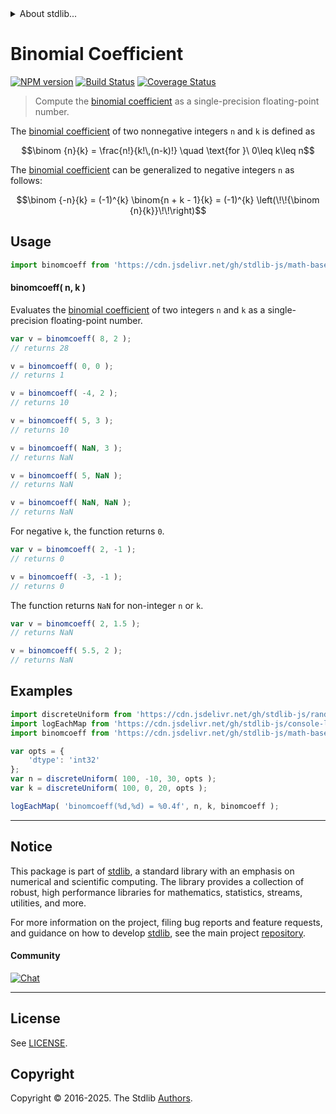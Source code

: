 <!--

@license Apache-2.0

Copyright (c) 2025 The Stdlib Authors.

Licensed under the Apache License, Version 2.0 (the "License");
you may not use this file except in compliance with the License.
You may obtain a copy of the License at

   http://www.apache.org/licenses/LICENSE-2.0

Unless required by applicable law or agreed to in writing, software
distributed under the License is distributed on an "AS IS" BASIS,
WITHOUT WARRANTIES OR CONDITIONS OF ANY KIND, either express or implied.
See the License for the specific language governing permissions and
limitations under the License.

-->


<details>
  <summary>
    About stdlib...
  </summary>
  <p>We believe in a future in which the web is a preferred environment for numerical computation. To help realize this future, we've built stdlib. stdlib is a standard library, with an emphasis on numerical and scientific computation, written in JavaScript (and C) for execution in browsers and in Node.js.</p>
  <p>The library is fully decomposable, being architected in such a way that you can swap out and mix and match APIs and functionality to cater to your exact preferences and use cases.</p>
  <p>When you use stdlib, you can be absolutely certain that you are using the most thorough, rigorous, well-written, studied, documented, tested, measured, and high-quality code out there.</p>
  <p>To join us in bringing numerical computing to the web, get started by checking us out on <a href="https://github.com/stdlib-js/stdlib">GitHub</a>, and please consider <a href="https://opencollective.com/stdlib">financially supporting stdlib</a>. We greatly appreciate your continued support!</p>
</details>

# Binomial Coefficient

[![NPM version][npm-image]][npm-url] [![Build Status][test-image]][test-url] [![Coverage Status][coverage-image]][coverage-url] <!-- [![dependencies][dependencies-image]][dependencies-url] -->

> Compute the [binomial coefficient][binomial-coefficient] as a single-precision floating-point number.

<section class="intro">

The [binomial coefficient][binomial-coefficient] of two nonnegative integers `n` and `k` is defined as

<!-- <equation class="equation" label="eq:binomial_coefficient" align="center" raw="\binom {n}{k} = \frac{n!}{k!\,(n-k)!} \quad \text{for }\ 0\leq k\leq n" alt="Factorial formula for the Binomial coefficient."> -->

```math
\binom {n}{k} = \frac{n!}{k!\,(n-k)!} \quad \text{for }\ 0\leq k\leq n
```

<!-- </equation> -->

The [binomial coefficient][binomial-coefficient] can be generalized to negative integers `n` as follows:

<!-- <equation class="equation" label="eq:binomial_coefficient_negative_integers" align="center" raw="\binom {-n}{k} = (-1)^{k} \binom{n + k - 1}{k} = (-1)^{k} \left(\!\!{\binom {n}{k}}\!\!\right)" alt="Generalization of the binomial coefficient to negative n."> -->

```math
\binom {-n}{k} = (-1)^{k} \binom{n + k - 1}{k} = (-1)^{k} \left(\!\!{\binom {n}{k}}\!\!\right)
```

<!-- </equation> -->

</section>

<!-- /.intro -->



<section class="usage">

## Usage

```javascript
import binomcoeff from 'https://cdn.jsdelivr.net/gh/stdlib-js/math-base-special-binomcoeff@deno/mod.js';
```

#### binomcoeff( n, k )

Evaluates the [binomial coefficient][binomial-coefficient] of two integers `n` and `k` as a single-precision floating-point number.

```javascript
var v = binomcoeff( 8, 2 );
// returns 28

v = binomcoeff( 0, 0 );
// returns 1

v = binomcoeff( -4, 2 );
// returns 10

v = binomcoeff( 5, 3 );
// returns 10

v = binomcoeff( NaN, 3 );
// returns NaN

v = binomcoeff( 5, NaN );
// returns NaN

v = binomcoeff( NaN, NaN );
// returns NaN
```

For negative `k`, the function returns `0`.

```javascript
var v = binomcoeff( 2, -1 );
// returns 0

v = binomcoeff( -3, -1 );
// returns 0
```

The function returns `NaN` for non-integer `n` or `k`.

```javascript
var v = binomcoeff( 2, 1.5 );
// returns NaN

v = binomcoeff( 5.5, 2 );
// returns NaN
```

</section>

<!-- /.usage -->

<section class="examples">

## Examples

<!-- eslint no-undef: "error" -->

```javascript
import discreteUniform from 'https://cdn.jsdelivr.net/gh/stdlib-js/random-array-discrete-uniform@deno/mod.js';
import logEachMap from 'https://cdn.jsdelivr.net/gh/stdlib-js/console-log-each-map@deno/mod.js';
import binomcoeff from 'https://cdn.jsdelivr.net/gh/stdlib-js/math-base-special-binomcoeff@deno/mod.js';

var opts = {
    'dtype': 'int32'
};
var n = discreteUniform( 100, -10, 30, opts );
var k = discreteUniform( 100, 0, 20, opts );

logEachMap( 'binomcoeff(%d,%d) = %0.4f', n, k, binomcoeff );
```

</section>

<!-- /.examples -->

<!-- C interface documentation. -->



<!-- Section for related `stdlib` packages. Do not manually edit this section, as it is automatically populated. -->

<section class="related">

</section>

<!-- /.related -->

<!-- Section for all links. Make sure to keep an empty line after the `section` element and another before the `/section` close. -->


<section class="main-repo" >

* * *

## Notice

This package is part of [stdlib][stdlib], a standard library with an emphasis on numerical and scientific computing. The library provides a collection of robust, high performance libraries for mathematics, statistics, streams, utilities, and more.

For more information on the project, filing bug reports and feature requests, and guidance on how to develop [stdlib][stdlib], see the main project [repository][stdlib].

#### Community

[![Chat][chat-image]][chat-url]

---

## License

See [LICENSE][stdlib-license].


## Copyright

Copyright &copy; 2016-2025. The Stdlib [Authors][stdlib-authors].

</section>

<!-- /.stdlib -->

<!-- Section for all links. Make sure to keep an empty line after the `section` element and another before the `/section` close. -->

<section class="links">

[npm-image]: http://img.shields.io/npm/v/@stdlib/math-base-special-binomcoeff.svg
[npm-url]: https://npmjs.org/package/@stdlib/math-base-special-binomcoeff

[test-image]: https://github.com/stdlib-js/math-base-special-binomcoeff/actions/workflows/test.yml/badge.svg?branch=main
[test-url]: https://github.com/stdlib-js/math-base-special-binomcoeff/actions/workflows/test.yml?query=branch:main

[coverage-image]: https://img.shields.io/codecov/c/github/stdlib-js/math-base-special-binomcoeff/main.svg
[coverage-url]: https://codecov.io/github/stdlib-js/math-base-special-binomcoeff?branch=main

<!--

[dependencies-image]: https://img.shields.io/david/stdlib-js/math-base-special-binomcoeff.svg
[dependencies-url]: https://david-dm.org/stdlib-js/math-base-special-binomcoeff/main

-->

[chat-image]: https://img.shields.io/gitter/room/stdlib-js/stdlib.svg
[chat-url]: https://app.gitter.im/#/room/#stdlib-js_stdlib:gitter.im

[stdlib]: https://github.com/stdlib-js/stdlib

[stdlib-authors]: https://github.com/stdlib-js/stdlib/graphs/contributors

[umd]: https://github.com/umdjs/umd
[es-module]: https://developer.mozilla.org/en-US/docs/Web/JavaScript/Guide/Modules

[deno-url]: https://github.com/stdlib-js/math-base-special-binomcoeff/tree/deno
[deno-readme]: https://github.com/stdlib-js/math-base-special-binomcoeff/blob/deno/README.md
[umd-url]: https://github.com/stdlib-js/math-base-special-binomcoeff/tree/umd
[umd-readme]: https://github.com/stdlib-js/math-base-special-binomcoeff/blob/umd/README.md
[esm-url]: https://github.com/stdlib-js/math-base-special-binomcoeff/tree/esm
[esm-readme]: https://github.com/stdlib-js/math-base-special-binomcoeff/blob/esm/README.md
[branches-url]: https://github.com/stdlib-js/math-base-special-binomcoeff/blob/main/branches.md

[stdlib-license]: https://raw.githubusercontent.com/stdlib-js/math-base-special-binomcoeff/main/LICENSE

[binomial-coefficient]: https://en.wikipedia.org/wiki/Binomial_coefficient

</section>

<!-- /.links -->
